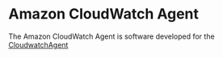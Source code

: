 # Amazon CloudWatch Agent
The Amazon CloudWatch Agent is software developed for the [CloudwatchAgent](https://docs.aws.amazon.com/AmazonCloudWatch/latest/monitoring/Install-CloudWatch-Agent.html)


